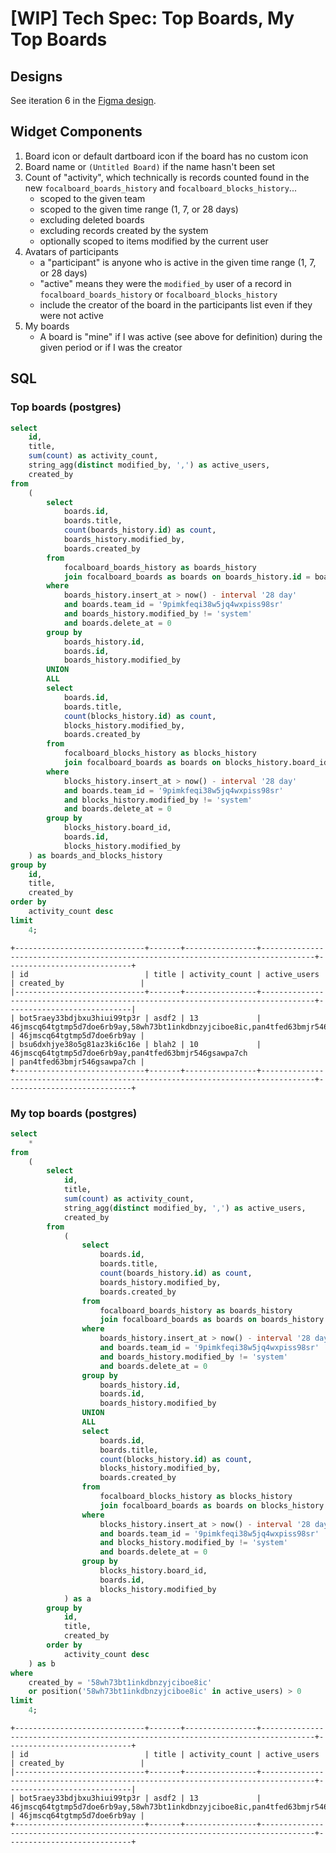 # [WIP] Tech Spec: Top Boards, My Top Boards

## Designs

See iteration 6 in the [Figma design](https://www.figma.com/file/fKyLulu6MUjQzQa9pBFFrC/Insights-and-Analytics?node-id=548%3A102444).

## Widget Components 

1. Board icon or default dartboard icon if the board has no custom icon
1. Board name or `(Untitled Board)` if the name hasn't been set
1. Count of "activity", which technically is records counted found in the new `focalboard_boards_history` and `focalboard_blocks_history`...
    * scoped to the given team 
    * scoped to the given time range (1, 7, or 28 days)
    * excluding deleted boards
    * excluding records created by the system
    * optionally scoped to items modified by the current user
1. Avatars of participants
    * a "participant" is anyone who is active in the given time range (1, 7, or 28 days)
    * "active" means they were the `modified_by` user of a record in `focalboard_boards_history` or `focalboard_blocks_history`
    * include the creator of the board in the participants list even if they were not active
1. My boards
    * A board is "mine" if I was active (see above for definition) during the given period or if I was the creator

## SQL

### Top boards (postgres)

```sql
select
	id,
	title,
	sum(count) as activity_count,
	string_agg(distinct modified_by, ',') as active_users,
	created_by
from
	(
		select
			boards.id,
			boards.title,
			count(boards_history.id) as count,
			boards_history.modified_by,
			boards.created_by
		from
			focalboard_boards_history as boards_history
			join focalboard_boards as boards on boards_history.id = boards.id
		where
			boards_history.insert_at > now() - interval '28 day'
			and boards.team_id = '9pimkfeqi38w5jq4wxpiss98sr'
			and boards_history.modified_by != 'system'
			and boards.delete_at = 0
		group by
			boards_history.id,
			boards.id,
			boards_history.modified_by
		UNION
		ALL
		select
			boards.id,
			boards.title,
			count(blocks_history.id) as count,
			blocks_history.modified_by,
			boards.created_by
		from
			focalboard_blocks_history as blocks_history
			join focalboard_boards as boards on blocks_history.board_id = boards.id
		where
			blocks_history.insert_at > now() - interval '28 day'
			and boards.team_id = '9pimkfeqi38w5jq4wxpiss98sr'
			and blocks_history.modified_by != 'system'
			and boards.delete_at = 0
		group by
			blocks_history.board_id,
			boards.id,
			blocks_history.modified_by
	) as boards_and_blocks_history
group by
	id,
	title,
	created_by
order by
	activity_count desc
limit
	4;
```

```shell
+-----------------------------+-------+----------------+----------------------------------------------------------------------------------+----------------------------+
| id                          | title | activity_count | active_users                                                                     | created_by                 |
|-----------------------------+-------+----------------+----------------------------------------------------------------------------------+----------------------------|
| bot5raey33bdjbxu3hiui99tp3r | asdf2 | 13             | 46jmscq64tgtmp5d7doe6rb9ay,58wh73bt1inkdbnzyjciboe8ic,pan4tfed63bmjr546gsawpa7ch | 46jmscq64tgtmp5d7doe6rb9ay |
| bsu6dxhjye38o5g81az3ki6c16e | blah2 | 10             | 46jmscq64tgtmp5d7doe6rb9ay,pan4tfed63bmjr546gsawpa7ch                            | pan4tfed63bmjr546gsawpa7ch |
+-----------------------------+-------+----------------+----------------------------------------------------------------------------------+----------------------------+
```

### My top boards (postgres)

```sql
select
    *
from
    (
        select
            id,
            title,
            sum(count) as activity_count,
            string_agg(distinct modified_by, ',') as active_users,
            created_by
        from
            (
                select
                    boards.id,
                    boards.title,
                    count(boards_history.id) as count,
                    boards_history.modified_by,
                    boards.created_by
                from
                    focalboard_boards_history as boards_history
                    join focalboard_boards as boards on boards_history.id = boards.id
                where
                    boards_history.insert_at > now() - interval '28 day'
                    and boards.team_id = '9pimkfeqi38w5jq4wxpiss98sr'
                    and boards_history.modified_by != 'system'
                    and boards.delete_at = 0
                group by
                    boards_history.id,
                    boards.id,
                    boards_history.modified_by
                UNION
                ALL
                select
                    boards.id,
                    boards.title,
                    count(blocks_history.id) as count,
                    blocks_history.modified_by,
                    boards.created_by
                from
                    focalboard_blocks_history as blocks_history
                    join focalboard_boards as boards on blocks_history.board_id = boards.id
                where
                    blocks_history.insert_at > now() - interval '28 day'
                    and boards.team_id = '9pimkfeqi38w5jq4wxpiss98sr'
                    and blocks_history.modified_by != 'system'
                    and boards.delete_at = 0
                group by
                    blocks_history.board_id,
                    boards.id,
                    blocks_history.modified_by
            ) as a
        group by
            id,
            title,
            created_by
        order by
            activity_count desc
    ) as b
where
    created_by = '58wh73bt1inkdbnzyjciboe8ic'
    or position('58wh73bt1inkdbnzyjciboe8ic' in active_users) > 0
limit
    4;
```
```shell
+-----------------------------+-------+----------------+----------------------------------------------------------------------------------+----------------------------+
| id                          | title | activity_count | active_users                                                                     | created_by                 |
|-----------------------------+-------+----------------+----------------------------------------------------------------------------------+----------------------------|
| bot5raey33bdjbxu3hiui99tp3r | asdf2 | 13             | 46jmscq64tgtmp5d7doe6rb9ay,58wh73bt1inkdbnzyjciboe8ic,pan4tfed63bmjr546gsawpa7ch | 46jmscq64tgtmp5d7doe6rb9ay |
+-----------------------------+-------+----------------+----------------------------------------------------------------------------------+----------------------------+
```
